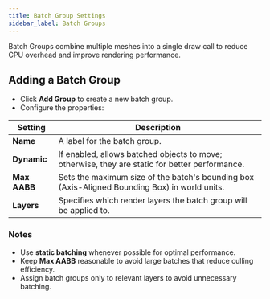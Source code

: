 ```yaml
---
title: Batch Group Settings
sidebar_label: Batch Groups
---
```


Batch Groups combine multiple meshes into a single draw call to reduce CPU overhead and improve rendering performance.

## Adding a Batch Group

- Click **Add Group** to create a new batch group.
- Configure the properties:

| Setting | Description |
| --- | --- |
| **Name** | A label for the batch group. |
| **Dynamic** | If enabled, allows batched objects to move; otherwise, they are static for better performance. |
| **Max AABB** | Sets the maximum size of the batch's bounding box (Axis-Aligned Bounding Box) in world units. |
| **Layers** | Specifies which render layers the batch group will be applied to. |

### Notes

- Use **static batching** whenever possible for optimal performance.
- Keep **Max AABB** reasonable to avoid large batches that reduce culling efficiency.
 - Assign batch groups only to relevant layers to avoid unnecessary batching.

